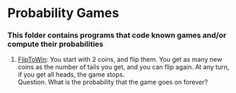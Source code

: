 # Probability Games
### This folder contains programs that code known games and/or compute their probabilities

1. [FlipToWin](https://github.com/hector-barriga/Probability-Games/blob/main/Games/FlipToWin.ipynb): You start with 2 coins, and flip them. You get as many new coins as the number of tails you get, and you can flip again. At any turn, if you get all heads, the game stops.  
    Question. What is the probability that the game goes on forever?
